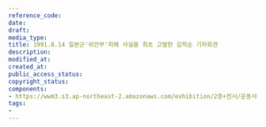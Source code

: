 ```yaml
---
reference_code: 
date: 
draft: 
media_type: 
title: 1991.8.14 일본군'위안부'피해 사실을 최초 고발한 김학순 기자회견
description: 
modified_at: 
created_at: 
public_access_status: 
copyright_status: 
components:
- https://wwm3.s3.ap-northeast-2.amazonaws.com/exhibition/2층+전시/운동사관/침묵을깨트리다/1991.8.14+일본군'위안부'피해+사실을+최초+고발한+김학순+기자회견.JPG
tags:
- 
---
```

